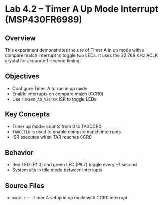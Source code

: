 # Lab 4.2 – Timer A Up Mode Interrupt (MSP430FR6989)

## Overview
This experiment demonstrates the use of Timer A in up mode with a compare match interrupt to toggle two LEDs. It uses the 32.768 KHz ACLK crystal for accurate 1-second timing.

## Objectives
- Configure Timer A to run in up mode
- Enable interrupts on compare match (CCR0)
- Use `TIMER0_A0_VECTOR` ISR to toggle LEDs

## Key Concepts
- Timer up mode: counts from 0 to TA0CCR0
- `TA0CCTL0` is used to enable compare match interrupts
- ISR executes when TAR reaches CCR0

## Behavior
- Red LED (P1.0) and green LED (P9.7) toggle every ~1 second
- System sits in idle mode between interrupts

## Source Files
- `main.c` — Timer A setup in up mode with CCR0 interrupt
